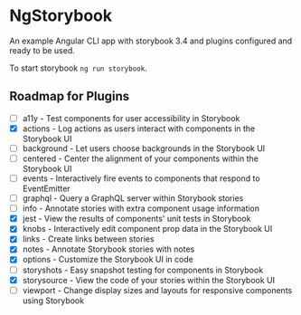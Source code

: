# NgStorybook

An example Angular CLI app with storybook 3.4 and plugins configured and ready to be used.

To start storybook `ng run storybook`.

## Roadmap for Plugins

- [ ] a11y - Test components for user accessibility in Storybook
- [x] actions - Log actions as users interact with components in the Storybook UI
- [ ] background - Let users choose backgrounds in the Storybook UI
- [ ] centered - Center the alignment of your components within the Storybook UI
- [ ] events - Interactively fire events to components that respond to EventEmitter
- [ ] graphql - Query a GraphQL server within Storybook stories
- [ ] info - Annotate stories with extra component usage information
- [x] jest - View the results of components' unit tests in Storybook
- [x] knobs - Interactively edit component prop data in the Storybook UI
- [x] links - Create links between stories
- [x] notes - Annotate Storybook stories with notes
- [x] options - Customize the Storybook UI in code
- [ ] storyshots - Easy snapshot testing for components in Storybook
- [x] storysource - View the code of your stories within the Storybook UI
- [ ] viewport - Change display sizes and layouts for responsive components using Storybook

